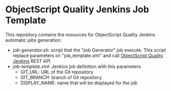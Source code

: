 # ObjectScript Quality Jenkins Job Template

This repository contains the resources for ObjectScript Quality Jenkins automatic jobs generation:

* _job-generator.sh_: script that the "Job Generator" job execute. This script replace parameters on "job_template.xml" and call [ObjectScript Quality Jenkins](https://community-jenkins.objectscriptquality.com/) REST API
* _job-template.xml_: Jenkins job definition with this parameters
  * GIT_URL: URL of the Git repository
  * GIT_BRANCH: branch of Git repository
  * DISPLAY_NAME: name that will be displayed for the job
